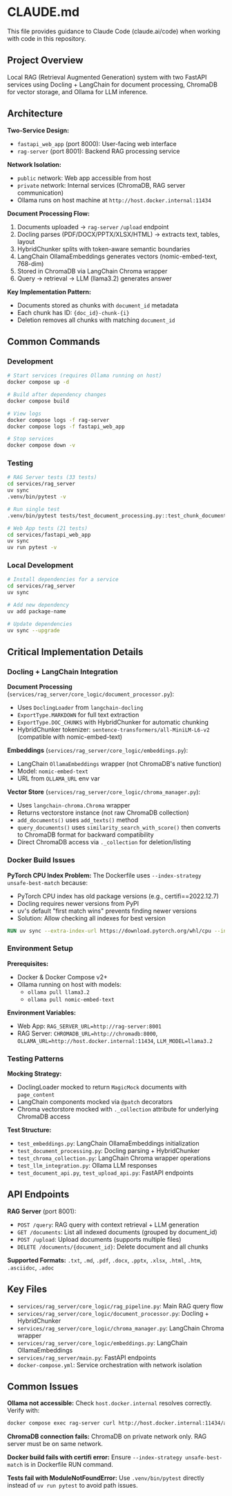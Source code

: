 # CLAUDE.md

This file provides guidance to Claude Code (claude.ai/code) when working with code in this repository.

## Project Overview

Local RAG (Retrieval Augmented Generation) system with two FastAPI services using Docling + LangChain for document processing, ChromaDB for vector storage, and Ollama for LLM inference.

## Architecture

**Two-Service Design:**
- `fastapi_web_app` (port 8000): User-facing web interface
- `rag-server` (port 8001): Backend RAG processing service

**Network Isolation:**
- `public` network: Web app accessible from host
- `private` network: Internal services (ChromaDB, RAG server communication)
- Ollama runs on host machine at `http://host.docker.internal:11434`

**Document Processing Flow:**
1. Documents uploaded → `rag-server` `/upload` endpoint
2. Docling parses (PDF/DOCX/PPTX/XLSX/HTML) → extracts text, tables, layout
3. HybridChunker splits with token-aware semantic boundaries
4. LangChain OllamaEmbeddings generates vectors (nomic-embed-text, 768-dim)
5. Stored in ChromaDB via LangChain Chroma wrapper
6. Query → retrieval → LLM (llama3.2) generates answer

**Key Implementation Pattern:**
- Documents stored as chunks with `document_id` metadata
- Each chunk has ID: `{doc_id}-chunk-{i}`
- Deletion removes all chunks with matching `document_id`

## Common Commands

### Development

```bash
# Start services (requires Ollama running on host)
docker compose up -d

# Build after dependency changes
docker compose build

# View logs
docker compose logs -f rag-server
docker compose logs -f fastapi_web_app

# Stop services
docker compose down -v
```

### Testing

```bash
# RAG Server tests (33 tests)
cd services/rag_server
uv sync
.venv/bin/pytest -v

# Run single test
.venv/bin/pytest tests/test_document_processing.py::test_chunk_document -v

# Web App tests (21 tests)
cd services/fastapi_web_app
uv sync
uv run pytest -v
```

### Local Development

```bash
# Install dependencies for a service
cd services/rag_server
uv sync

# Add new dependency
uv add package-name

# Update dependencies
uv sync --upgrade
```

## Critical Implementation Details

### Docling + LangChain Integration

**Document Processing** (`services/rag_server/core_logic/document_processor.py`):
- Uses `DoclingLoader` from `langchain-docling`
- `ExportType.MARKDOWN` for full text extraction
- `ExportType.DOC_CHUNKS` with HybridChunker for automatic chunking
- HybridChunker tokenizer: `sentence-transformers/all-MiniLM-L6-v2` (compatible with nomic-embed-text)

**Embeddings** (`services/rag_server/core_logic/embeddings.py`):
- LangChain `OllamaEmbeddings` wrapper (not ChromaDB's native function)
- Model: `nomic-embed-text`
- URL from `OLLAMA_URL` env var

**Vector Store** (`services/rag_server/core_logic/chroma_manager.py`):
- Uses `langchain-chroma.Chroma` wrapper
- Returns vectorstore instance (not raw ChromaDB collection)
- `add_documents()` uses `add_texts()` method
- `query_documents()` uses `similarity_search_with_score()` then converts to ChromaDB format for backward compatibility
- Direct ChromaDB access via `._collection` for deletion/listing

### Docker Build Issues

**PyTorch CPU Index Problem:**
The Dockerfile uses `--index-strategy unsafe-best-match` because:
- PyTorch CPU index has old package versions (e.g., certifi==2022.12.7)
- Docling requires newer versions from PyPI
- uv's default "first match wins" prevents finding newer versions
- Solution: Allow checking all indexes for best version

```dockerfile
RUN uv sync --extra-index-url https://download.pytorch.org/whl/cpu --index-strategy unsafe-best-match
```

### Environment Setup

**Prerequisites:**
- Docker & Docker Compose v2+
- Ollama running on host with models:
  - `ollama pull llama3.2`
  - `ollama pull nomic-embed-text`

**Environment Variables:**
- Web App: `RAG_SERVER_URL=http://rag-server:8001`
- RAG Server: `CHROMADB_URL=http://chromadb:8000`, `OLLAMA_URL=http://host.docker.internal:11434`, `LLM_MODEL=llama3.2`

### Testing Patterns

**Mocking Strategy:**
- DoclingLoader mocked to return `MagicMock` documents with `page_content`
- LangChain components mocked via `@patch` decorators
- Chroma vectorstore mocked with `._collection` attribute for underlying ChromaDB access

**Test Structure:**
- `test_embeddings.py`: LangChain OllamaEmbeddings initialization
- `test_document_processing.py`: Docling parsing + HybridChunker
- `test_chroma_collection.py`: LangChain Chroma wrapper operations
- `test_llm_integration.py`: Ollama LLM responses
- `test_document_api.py`, `test_upload_api.py`: FastAPI endpoints

## API Endpoints

**RAG Server** (port 8001):
- `POST /query`: RAG query with context retrieval + LLM generation
- `GET /documents`: List all indexed documents (grouped by document_id)
- `POST /upload`: Upload documents (supports multiple files)
- `DELETE /documents/{document_id}`: Delete document and all chunks

**Supported Formats:**
`.txt`, `.md`, `.pdf`, `.docx`, `.pptx`, `.xlsx`, `.html`, `.htm`, `.asciidoc`, `.adoc`

## Key Files

- `services/rag_server/core_logic/rag_pipeline.py`: Main RAG query flow
- `services/rag_server/core_logic/document_processor.py`: Docling + HybridChunker
- `services/rag_server/core_logic/chroma_manager.py`: LangChain Chroma wrapper
- `services/rag_server/core_logic/embeddings.py`: LangChain OllamaEmbeddings
- `services/rag_server/main.py`: FastAPI endpoints
- `docker-compose.yml`: Service orchestration with network isolation

## Common Issues

**Ollama not accessible:** Check `host.docker.internal` resolves correctly. Verify with:
```bash
docker compose exec rag-server curl http://host.docker.internal:11434/api/tags
```

**ChromaDB connection fails:** ChromaDB on private network only. RAG server must be on same network.

**Docker build fails with certifi error:** Ensure `--index-strategy unsafe-best-match` is in Dockerfile RUN command.

**Tests fail with ModuleNotFoundError:** Use `.venv/bin/pytest` directly instead of `uv run pytest` to avoid path issues.
